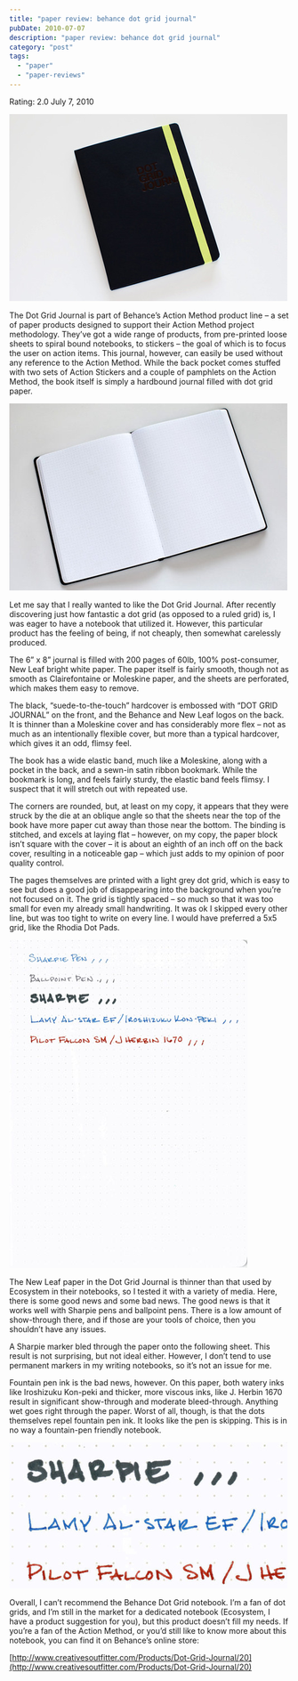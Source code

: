 ```yaml
---
title: "paper review: behance dot grid journal"
pubDate: 2010-07-07
description: "paper review: behance dot grid journal"
category: "post"
tags:
  - "paper"
  - "paper-reviews"
---
```


Rating: 2.0
July 7, 2010

![](behance-1.jpg)

The Dot Grid Journal is part of Behance’s Action Method product line – a set of paper products designed to support their Action Method project methodology. They’ve got a wide range of products, from pre-printed loose sheets to spiral bound notebooks, to stickers – the goal of which is to focus the user on action items. This journal, however, can easily be used without any reference to the Action Method. While the back pocket comes stuffed with two sets of Action Stickers and a couple of pamphlets on the Action Method, the book itself is simply a hardbound journal filled with dot grid paper.

![](behance-2.jpg)

Let me say that I really wanted to like the Dot Grid Journal. After recently discovering just how fantastic a dot grid (as opposed to a ruled grid) is, I was eager to have a notebook that utilized it. However, this particular product has the feeling of being, if not cheaply, then somewhat carelessly produced.

The 6” x 8” journal is filled with 200 pages of 60lb, 100% post-consumer, New Leaf bright white paper. The paper itself is fairly smooth, though not as smooth as Clairefontaine or Moleskine paper, and the sheets are perforated, which makes them easy to remove.

The black, “suede-to-the-touch” hardcover is embossed with “DOT GRID JOURNAL” on the front, and the Behance and New Leaf logos on the back. It is thinner than a Moleskine cover and has considerably more flex – not as much as an intentionally flexible cover, but more than a typical hardcover, which gives it an odd, flimsy feel.

The book has a wide elastic band, much like a Moleskine, along with a pocket in the back, and a sewn-in satin ribbon bookmark. While the bookmark is long, and feels fairly sturdy, the elastic band feels flimsy. I suspect that it will stretch out with repeated use.

The corners are rounded, but, at least on my copy, it appears that they were struck by the die at an oblique angle so that the sheets near the top of the book have more paper cut away than those near the bottom. The binding is stitched, and excels at laying flat – however, on my copy, the paper block isn’t square with the cover – it is about an eighth of an inch off on the back cover, resulting in a noticeable gap – which just adds to my opinion of poor quality control.

The pages themselves are printed with a light grey dot grid, which is easy to see but does a good job of disappearing into the background when you’re not focused on it. The grid is tightly spaced – so much so that it was too small for even my already small handwriting. It was ok I skipped every other line, but was too tight to write on every line. I would have preferred a 5x5 grid, like the Rhodia Dot Pads.

![](behance-3.jpg)

The New Leaf paper in the Dot Grid Journal is thinner than that used by Ecosystem in their notebooks, so I tested it with a variety of media. Here, there is some good news and some bad news. The good news is that it works well with Sharpie pens and ballpoint pens. There is a low amount of show-through there, and if those are your tools of choice, then you shouldn’t have any issues.

A Sharpie marker bled through the paper onto the following sheet. This result is not surprising, but not ideal either. However, I don’t tend to use permanent markers in my writing notebooks, so it’s not an issue for me.

Fountain pen ink is the bad news, however. On this paper, both watery inks like Iroshizuku Kon-peki and thicker, more viscous inks, like J. Herbin 1670 result in significant show-through and moderate bleed-through. Anything wet goes right through the paper. Worst of all, though, is that the dots themselves repel fountain pen ink. It looks like the pen is skipping. This is in no way a fountain-pen friendly notebook.

![](behance-4.jpg)

Overall, I can’t recommend the Behance Dot Grid notebook. I’m a fan of dot grids, and I’m still in the market for a dedicated notebook (Ecosystem, I have a product suggestion for you), but this product doesn’t fill my needs. If you’re a fan of the Action Method, or you’d still like to know more about this notebook, you can find it on Behance’s online store:

[http://www.creativesoutfitter.com/Products/Dot-Grid-Journal/20](http://www.creativesoutfitter.com/Products/Dot-Grid-Journal/20)
